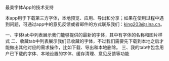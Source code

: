 最美字体App的技术支持

本app用于下载第三方字体，本地预览、应用、导出和分享；如果在使用过程中遇到问题，可通过app中的意见反馈或者邮件的方式联系我们：king203@sina.cn。

一、字体tab中列表展示我们能够提供的最新的字体，其中有字体的名称和图片样式
二、收藏tab中列表展示我们已收藏的字体，不过我们需要先下载到本地之后才能做出其他对应的需求操作，比如下载、导出和本地删除。
三、我的tab中包含用户已下载的字体、本地设置的字体、缓存清理、意见反馈等功能
